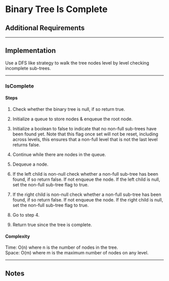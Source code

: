 # Binary Tree Is Complete

## Additional Requirements

---

## Implementation
Use a DFS like strategy to walk the tree nodes level by level
checking incomplete sub-trees.

---

### IsComplete

#### Steps
1. Check whether the binary tree is null, if so return true.

2. Initialize a queue to store nodes & enqueue the root node.

3. Initialize a boolean to false to indicate that no non-full
sub-trees have been found yet. Note that this flag once set
will not be reset, including across levels, this ensures that
a non-full level that is not the last level returns false.

4. Continue while there are nodes in the queue.

5. Dequeue a node.

6. If the left child is non-null check whether a non-full sub-tree
has been found, if so return false. If not enqueue the node. If the
left child is null, set the non-full sub-tree flag to true.

7. If the right child is non-null check whether a non-full sub-tree
has been found, if so return false. If not enqueue the node. If the
right child is null, set the non-full sub-tree flag to true.

8. Go to step 4.

9. Return true since the tree is complete.

#### Complexity
Time: O(n) where n is the number of nodes in the tree.  
Space: O(m) where m is the maximum number of nodes on any level.

---

## Notes

